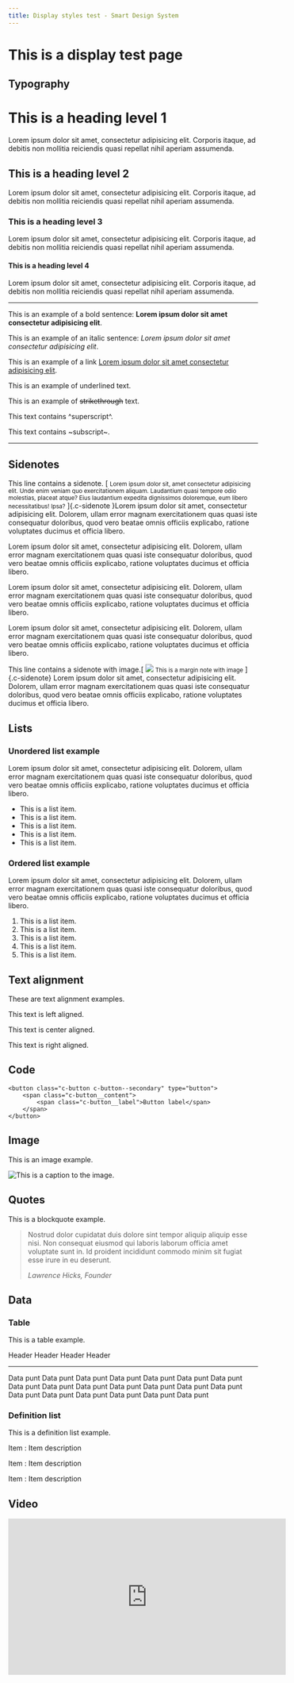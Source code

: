 ```yaml
---
title: Display styles test - Smart Design System
---
```


This is a display test page
===========================

Typography
----------

This is a heading level 1
=========================

Lorem ipsum dolor sit amet, consectetur adipisicing elit. Corporis
itaque, ad debitis non mollitia reiciendis quasi repellat nihil aperiam
assumenda.

This is a heading level 2
-------------------------

Lorem ipsum dolor sit amet, consectetur adipisicing elit. Corporis
itaque, ad debitis non mollitia reiciendis quasi repellat nihil aperiam
assumenda.

### This is a heading level 3

Lorem ipsum dolor sit amet, consectetur adipisicing elit. Corporis
itaque, ad debitis non mollitia reiciendis quasi repellat nihil aperiam
assumenda.

#### This is a heading level 4

Lorem ipsum dolor sit amet, consectetur adipisicing elit. Corporis
itaque, ad debitis non mollitia reiciendis quasi repellat nihil aperiam
assumenda.

<hr class="c-hr">

This is an example of a bold sentence: **Lorem ipsum dolor sit amet
consectetur adipisicing elit**.

This is an example of an italic sentence: *Lorem ipsum dolor sit amet
consectetur adipisicing elit*.

This is an example of a link [Lorem ipsum dolor sit amet consectetur
adipisicing elit](#).

This is an example of underlined text.

This is an example of ~~strikethrough~~ text.

This text contains ^superscript^.

This text contains ~subscript~.

<hr class="c-hr">

Sidenotes
---------

This line contains a sidenote. [
<small>Lorem ipsum dolor sit, amet consectetur
adipisicing elit. Unde enim veniam quo exercitationem aliquam.
Laudantium quasi tempore odio molestias, placeat atque? Eius laudantium
expedita dignissimos doloremque, eum libero necessitatibus!
Ipsa?</small> ]{.c-sidenote }Lorem ipsum dolor sit amet, consectetur adipisicing elit.
Dolorem, ullam error magnam exercitationem quas quasi iste consequatur
doloribus, quod vero beatae omnis officiis explicabo, ratione voluptates
ducimus et officia libero.

Lorem ipsum dolor sit amet, consectetur adipisicing elit. Dolorem, ullam
error magnam exercitationem quas quasi iste consequatur doloribus, quod
vero beatae omnis officiis explicabo, ratione voluptates ducimus et
officia libero.

Lorem ipsum dolor sit amet, consectetur adipisicing elit. Dolorem, ullam
error magnam exercitationem quas quasi iste consequatur doloribus, quod
vero beatae omnis officiis explicabo, ratione voluptates ducimus et
officia libero.

Lorem ipsum dolor sit amet, consectetur adipisicing elit. Dolorem, ullam
error magnam exercitationem quas quasi iste consequatur doloribus, quod
vero beatae omnis officiis explicabo, ratione voluptates ducimus et
officia libero.

This line contains a sidenote with image.[
![](https://via.placeholder.com/1200x600) <small>This is a margin note with
image</small> ]{.c-sidenote} Lorem ipsum dolor sit amet, consectetur
adipisicing elit. Dolorem, ullam error magnam exercitationem quas quasi
iste consequatur doloribus, quod vero beatae omnis officiis explicabo,
ratione voluptates ducimus et officia libero.

Lists
-----

### Unordered list example

Lorem ipsum dolor sit amet, consectetur adipisicing elit. Dolorem, ullam
error magnam exercitationem quas quasi iste consequatur doloribus, quod
vero beatae omnis officiis explicabo, ratione voluptates ducimus et
officia libero.

-   This is a list item.
-   This is a list item.
-   This is a list item.
-   This is a list item.
-   This is a list item.

### Ordered list example

Lorem ipsum dolor sit amet, consectetur adipisicing elit. Dolorem, ullam
error magnam exercitationem quas quasi iste consequatur doloribus, quod
vero beatae omnis officiis explicabo, ratione voluptates ducimus et
officia libero.

1.  This is a list item.
2.  This is a list item.
3.  This is a list item.
4.  This is a list item.
5.  This is a list item.

Text alignment
--------------

These are text alignment examples.

<p class="u-text-left">This text is left aligned.</p>

<p class="u-text-center">This text is center aligned.</p>

<p class="u-text-right">This text is right aligned.</p>

Code
----

    <button class="c-button c-button--secondary" type="button">
        <span class="c-button__content">
            <span class="c-button__label">Button label</span>
        </span>
    </button>

Image
-----

This is an image example.

![This is a caption to the image.](https://via.placeholder.com/1200x600)

Quotes
------

This is a blockquote example.

> Nostrud dolor cupidatat duis dolore sint tempor aliquip aliquip esse
> nisi. Non consequat eiusmod qui laboris laborum officia amet voluptate
> sunt in. Id proident incididunt commodo minim sit fugiat esse irure in
> eu deserunt.
>
> <cite>Lawrence Hicks, Founder</cite>

Data
----

### Table

This is a table example.

  Header      Header      Header      Header
  ----------- ----------- ----------- -----------
  Data punt   Data punt   Data punt   Data punt
  Data punt   Data punt   Data punt   Data punt
  Data punt   Data punt   Data punt   Data punt
  Data punt   Data punt   Data punt   Data punt
  Data punt   Data punt   Data punt   Data punt

### Definition list

This is a definition list example.

Item
:   Item description

Item
:   Item description

Item
:   Item description

Video
-----

<div class="c-video-wrapper c-video-wrapper--aspect-16-9">
  <iframe width="560" height="315" src="https://www.youtube.com/embed/kevqiiYNFrc" title="YouTube video player" frameborder="0" allow="accelerometer; autoplay; clipboard-write; encrypted-media; gyroscope; picture-in-picture" allowfullscreen></iframe>
</div>
